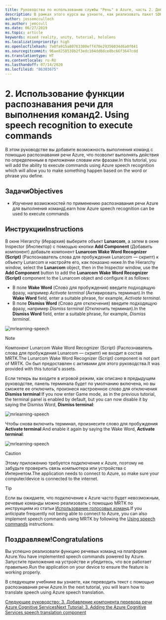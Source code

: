 ```yaml
---
title: Руководства по использованию службы "Речь" в Azure, часть 2. Добавление автономного режима для преобразования речи в текст в локальной среде
description: В рамках этого курса вы узнаете, как реализовать пакет SDK "Речь" в приложении смешанной реальности.
author: jessemcculloch
ms.author: jemccull
ms.date: 06/27/2019
ms.topic: article
keywords: mixed reality, unity, tutorial, hololens
ms.localizationpriority: high
ms.openlocfilehash: 7a0fa915a80763300eff470e29356034d6a0f841
ms.sourcegitcommit: 96ae8258539b2f3edc104dd0dce8bc66f3647cdd
ms.translationtype: HT
ms.contentlocale: ru-RU
ms.lasthandoff: 07/14/2020
ms.locfileid: "86303675"
---
```

# <a name="2-using-speech-recognition-to-execute-commands"></a><span data-ttu-id="aa3f8-105">2. Использование функции распознавания речи для выполнения команд</span><span class="sxs-lookup"><span data-stu-id="aa3f8-105">2. Using speech recognition to execute commands</span></span>

<span data-ttu-id="aa3f8-106">В этом руководстве вы добавите возможность выполнения команд с помощью распознавания речи Azure, что позволит выполнять действия по определенным в приложении словам или фразам.</span><span class="sxs-lookup"><span data-stu-id="aa3f8-106">In this tutorial, you will add the ability to execute commands using Azure speech recognition which will allow you to make something happen based on the word or phrase you define.</span></span>

## <a name="objectives"></a><span data-ttu-id="aa3f8-107">Задачи</span><span class="sxs-lookup"><span data-stu-id="aa3f8-107">Objectives</span></span>

* <span data-ttu-id="aa3f8-108">Изучение возможностей по применению распознавания речи Azure для выполнения команд</span><span class="sxs-lookup"><span data-stu-id="aa3f8-108">Learn how Azure speech recognition can be used to execute commands</span></span>

## <a name="instructions"></a><span data-ttu-id="aa3f8-109">Инструкции</span><span class="sxs-lookup"><span data-stu-id="aa3f8-109">Instructions</span></span>

<span data-ttu-id="aa3f8-110">В окне Hierarchy (Иерархия) выберите объект **Lunarcom**, а затем в окне Inspector (Инспектор) с помощью кнопки **Add Component** (Добавить компонент) добавьте компонент **Lunarcom Wake Word Recognizer (Script)** (Распознаватель слова для пробуждения Lunarcom — скрипт) к объекту Lunarcom и настройте его, как показано ниже.</span><span class="sxs-lookup"><span data-stu-id="aa3f8-110">In the Hierarchy window, select the **Lunarcom** object, then in the Inspector window, use the **Add Component** button to add the **Lunarcom Wake Word Recognizer (Script)** component to the Lunarcom object and configure it as follows:</span></span>

* <span data-ttu-id="aa3f8-111">В поле **Wake Word** (Слово для пробуждения) введите подходящую фразу, например _Activate terminal_ (Активировать терминал).</span><span class="sxs-lookup"><span data-stu-id="aa3f8-111">In the **Wake Word** field, enter a suitable phrase, for example, _Activate terminal_.</span></span>
* <span data-ttu-id="aa3f8-112">В поле **Dismiss Word** (Слово для отключения) введите подходящую фразу, например _Dismiss terminal_ (Отключить терминал).</span><span class="sxs-lookup"><span data-stu-id="aa3f8-112">In the **Dismiss Word** field, enter a suitable phrase, for example, _Dismiss terminal_.</span></span>

![mrlearning-speech](images/mrlearning-speech/tutorial2-section1-step1-1.png)

> [!NOTE]
> <span data-ttu-id="aa3f8-114">Компонент Lunarcom Wake Word Recognizer (Script) (Распознаватель слова для пробуждения Lunarcom — скрипт) не входит в состав MRTK.</span><span class="sxs-lookup"><span data-stu-id="aa3f8-114">The Lunarcom Wake Word Recognizer (Script) component is not part of MRTK.</span></span> <span data-ttu-id="aa3f8-115">Он был предоставлен с активами для этого руководства.</span><span class="sxs-lookup"><span data-stu-id="aa3f8-115">It was provided with this tutorial's assets.</span></span>

<span data-ttu-id="aa3f8-116">Если теперь вы входите в игровой режим, как описано в предыдущем руководстве, панель терминала будет по умолчанию включена, но вы сможете ее отключить, произнеся настроенное слово для отключения **Dismiss terminal**:</span><span class="sxs-lookup"><span data-stu-id="aa3f8-116">If you now enter Game mode, as in the previous tutorial, the terminal panel is enabled by default, but you can now disable it by saying the Dismiss Word, **Dismiss terminal**:</span></span>

![mrlearning-speech](images/mrlearning-speech/tutorial2-section1-step1-2.png)

<span data-ttu-id="aa3f8-118">Чтобы снова включить терминал, произнесите слово для пробуждения **Activate terminal**:</span><span class="sxs-lookup"><span data-stu-id="aa3f8-118">And enable it again by saying the Wake Word, **Activate terminal**:</span></span>

![mrlearning-speech](images/mrlearning-speech/tutorial2-section1-step1-3.png)

> [!CAUTION]
> <span data-ttu-id="aa3f8-120">Этому приложению требуется подключение к Azure, поэтому не забудьте проверить связь компьютера или устройства с Интернетом.</span><span class="sxs-lookup"><span data-stu-id="aa3f8-120">The application needs to connect to Azure, so make sure your computer/device is connected to the internet.</span></span>

> [!TIP]
> <span data-ttu-id="aa3f8-121">Если вы ожидаете, что подключение к Azure часто будет невозможным, речевые команды можно реализовать с помощью МRТК по инструкциям из статьи [Использование голосовых команд](mr-learning-base-09.md).</span><span class="sxs-lookup"><span data-stu-id="aa3f8-121">If you anticipate frequently not being able to connect to Azure, you can also implement speech commands using MRTK by following the [Using speech commands](mr-learning-base-09.md) instructions.</span></span>

## <a name="congratulations"></a><span data-ttu-id="aa3f8-122">Поздравляем!</span><span class="sxs-lookup"><span data-stu-id="aa3f8-122">Congratulations</span></span>

<span data-ttu-id="aa3f8-123">Вы успешно реализовали функцию речевых команд на платформе Azure.</span><span class="sxs-lookup"><span data-stu-id="aa3f8-123">You have implemented speech commands powered by Azure.</span></span> <span data-ttu-id="aa3f8-124">Запустите приложение на устройстве и убедитесь, что все работает правильно.</span><span class="sxs-lookup"><span data-stu-id="aa3f8-124">Run the application on your device to ensure the feature is working properly.</span></span>

<span data-ttu-id="aa3f8-125">В следующем учебнике вы узнаете, как переводить текст с помощью распознавания речи Azure.</span><span class="sxs-lookup"><span data-stu-id="aa3f8-125">In the next tutorial, you will learn how to translate speech using Azure speech translation.</span></span>

[<span data-ttu-id="aa3f8-126">Следующее руководство: 3. Добавление компонента перевода речи Azure Cognitive Services</span><span class="sxs-lookup"><span data-stu-id="aa3f8-126">Next Tutorial: 3. Adding the Azure Cognitive Services speech translation component</span></span>](mrlearning-speechSDK-ch3.md)
